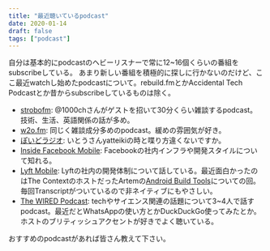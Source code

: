 ```yaml
---
title: "最近聴いているpodcast"
date: 2020-01-14
draft: false
tags: ["podcast"]
---
```


自分は基本的にpodcastのヘビーリスナーで常に12~16個くらいの番組をsubscribeしている。
あまり新しい番組を積極的に探しに行かないのだけど、ここ最近watchし始めたpodcastについて。rebuild.fmとかAccidental Tech Podcastとか昔からsubscribeしているものは除く。

- [strobofm](https://strobo.fm/): @1000chさんがゲストを招いて30分くらい雑談するpodcast。技術、生活、英語関係の話が多め。
- [w2o.fm](https://w2o.fm/): 同じく雑談成分多めのpodcast。緩めの雰囲気が好き。
- [ぽいどラジオ](https://open.spotify.com/show/48fsfUVxe3AD8EpJyBr584): いとうさんyatteikiの時と喋り方違くないですか。
- [Inside Facebook Mobile](https://twitter.com/insidefbmobile): Facebookの社内インフラや開発スタイルについて知れる。
- [Lyft Mobile](https://play.pocketcasts.com/podcasts/d134f3b0-125b-0137-f265-1d245fc5f9cf): Lyftの社内の開発体制について話している。最近面白かったのはThe ContextのホストだったArtemの[Android Build Tools](https://player.fm/series/lyft-mobile/android-build-tools)についての回。毎回Transcriptがついているので非ネイティブにもやさしい。
- [The WIRED Podcast](https://www.wired.co.uk/podcasts): techやサイエンス関連の話題について3~4人で話すpodcast。最近だとWhatsAppの使い方とかDuckDuckGo使ってみたとか。ホストのブリティッシュアクセントが好きでよく聴いている。

おすすめのpodcastがあれば皆さん教えて下さい。
